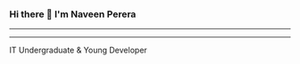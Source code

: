 ### Hi there 👋 I'm Naveen Perera
---------------------------------
---------------------------------
IT Undergraduate & Young Developer
